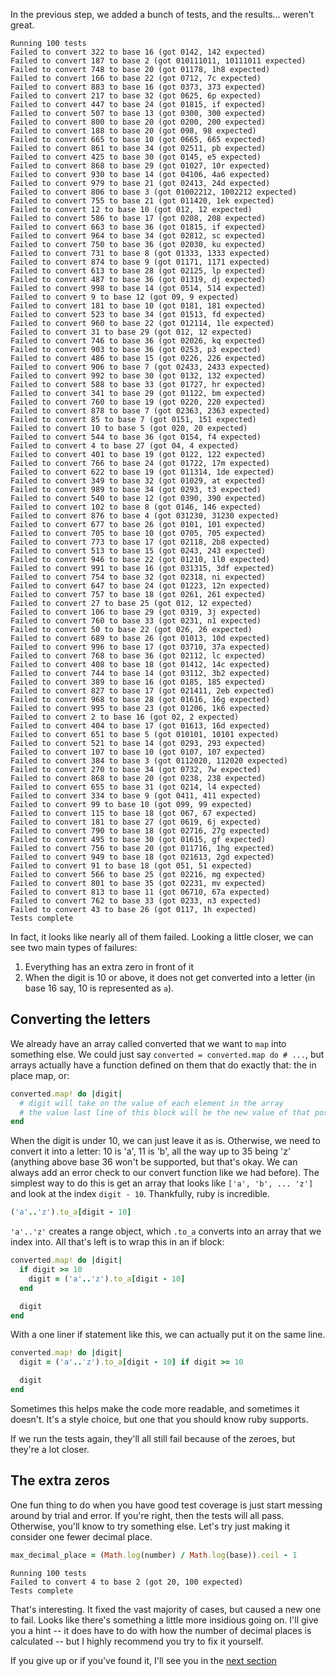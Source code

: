 In the previous step, we added a bunch of tests, and the results... weren't great.
```text
Running 100 tests
Failed to convert 322 to base 16 (got 0142, 142 expected)
Failed to convert 187 to base 2 (got 010111011, 10111011 expected)
Failed to convert 748 to base 20 (got 01178, 1h8 expected)
Failed to convert 166 to base 22 (got 0712, 7c expected)
Failed to convert 883 to base 16 (got 0373, 373 expected)
Failed to convert 217 to base 32 (got 0625, 6p expected)
Failed to convert 447 to base 24 (got 01815, if expected)
Failed to convert 507 to base 13 (got 0300, 300 expected)
Failed to convert 800 to base 20 (got 0200, 200 expected)
Failed to convert 188 to base 20 (got 098, 98 expected)
Failed to convert 665 to base 10 (got 0665, 665 expected)
Failed to convert 861 to base 34 (got 02511, pb expected)
Failed to convert 425 to base 30 (got 0145, e5 expected)
Failed to convert 868 to base 29 (got 01027, 10r expected)
Failed to convert 930 to base 14 (got 04106, 4a6 expected)
Failed to convert 979 to base 21 (got 02413, 24d expected)
Failed to convert 806 to base 3 (got 01002212, 1002212 expected)
Failed to convert 755 to base 21 (got 011420, 1ek expected)
Failed to convert 12 to base 10 (got 012, 12 expected)
Failed to convert 586 to base 17 (got 0208, 208 expected)
Failed to convert 663 to base 36 (got 01815, if expected)
Failed to convert 964 to base 34 (got 02812, sc expected)
Failed to convert 750 to base 36 (got 02030, ku expected)
Failed to convert 731 to base 8 (got 01333, 1333 expected)
Failed to convert 874 to base 9 (got 01171, 1171 expected)
Failed to convert 613 to base 28 (got 02125, lp expected)
Failed to convert 487 to base 36 (got 01319, dj expected)
Failed to convert 998 to base 14 (got 0514, 514 expected)
Failed to convert 9 to base 12 (got 09, 9 expected)
Failed to convert 181 to base 10 (got 0181, 181 expected)
Failed to convert 523 to base 34 (got 01513, fd expected)
Failed to convert 960 to base 22 (got 012114, 1le expected)
Failed to convert 31 to base 29 (got 012, 12 expected)
Failed to convert 746 to base 36 (got 02026, kq expected)
Failed to convert 903 to base 36 (got 0253, p3 expected)
Failed to convert 486 to base 15 (got 0226, 226 expected)
Failed to convert 906 to base 7 (got 02433, 2433 expected)
Failed to convert 992 to base 30 (got 0132, 132 expected)
Failed to convert 588 to base 33 (got 01727, hr expected)
Failed to convert 341 to base 29 (got 01122, bm expected)
Failed to convert 760 to base 19 (got 0220, 220 expected)
Failed to convert 878 to base 7 (got 02363, 2363 expected)
Failed to convert 85 to base 7 (got 0151, 151 expected)
Failed to convert 10 to base 5 (got 020, 20 expected)
Failed to convert 544 to base 36 (got 0154, f4 expected)
Failed to convert 4 to base 27 (got 04, 4 expected)
Failed to convert 401 to base 19 (got 0122, 122 expected)
Failed to convert 766 to base 24 (got 01722, 17m expected)
Failed to convert 622 to base 19 (got 011314, 1de expected)
Failed to convert 349 to base 32 (got 01029, at expected)
Failed to convert 989 to base 34 (got 0293, t3 expected)
Failed to convert 540 to base 12 (got 0390, 390 expected)
Failed to convert 102 to base 8 (got 0146, 146 expected)
Failed to convert 876 to base 4 (got 031230, 31230 expected)
Failed to convert 677 to base 26 (got 0101, 101 expected)
Failed to convert 705 to base 10 (got 0705, 705 expected)
Failed to convert 773 to base 17 (got 02118, 2b8 expected)
Failed to convert 513 to base 15 (got 0243, 243 expected)
Failed to convert 946 to base 22 (got 01210, 1l0 expected)
Failed to convert 991 to base 16 (got 031315, 3df expected)
Failed to convert 754 to base 32 (got 02318, ni expected)
Failed to convert 647 to base 24 (got 01223, 12n expected)
Failed to convert 757 to base 18 (got 0261, 261 expected)
Failed to convert 27 to base 25 (got 012, 12 expected)
Failed to convert 106 to base 29 (got 0319, 3j expected)
Failed to convert 760 to base 33 (got 0231, n1 expected)
Failed to convert 50 to base 22 (got 026, 26 expected)
Failed to convert 689 to base 26 (got 01013, 10d expected)
Failed to convert 996 to base 17 (got 03710, 37a expected)
Failed to convert 768 to base 36 (got 02112, lc expected)
Failed to convert 408 to base 18 (got 01412, 14c expected)
Failed to convert 744 to base 14 (got 03112, 3b2 expected)
Failed to convert 389 to base 16 (got 0185, 185 expected)
Failed to convert 827 to base 17 (got 021411, 2eb expected)
Failed to convert 968 to base 28 (got 01616, 16g expected)
Failed to convert 995 to base 23 (got 01206, 1k6 expected)
Failed to convert 2 to base 16 (got 02, 2 expected)
Failed to convert 404 to base 17 (got 01613, 16d expected)
Failed to convert 651 to base 5 (got 010101, 10101 expected)
Failed to convert 521 to base 14 (got 0293, 293 expected)
Failed to convert 107 to base 10 (got 0107, 107 expected)
Failed to convert 384 to base 3 (got 0112020, 112020 expected)
Failed to convert 270 to base 34 (got 0732, 7w expected)
Failed to convert 868 to base 20 (got 0238, 238 expected)
Failed to convert 655 to base 31 (got 0214, l4 expected)
Failed to convert 334 to base 9 (got 0411, 411 expected)
Failed to convert 99 to base 10 (got 099, 99 expected)
Failed to convert 115 to base 18 (got 067, 67 expected)
Failed to convert 181 to base 27 (got 0619, 6j expected)
Failed to convert 790 to base 18 (got 02716, 27g expected)
Failed to convert 495 to base 30 (got 01615, gf expected)
Failed to convert 756 to base 20 (got 011716, 1hg expected)
Failed to convert 949 to base 18 (got 021613, 2gd expected)
Failed to convert 91 to base 18 (got 051, 51 expected)
Failed to convert 566 to base 25 (got 02216, mg expected)
Failed to convert 801 to base 35 (got 02231, mv expected)
Failed to convert 813 to base 11 (got 06710, 67a expected)
Failed to convert 762 to base 33 (got 0233, n3 expected)
Failed to convert 43 to base 26 (got 0117, 1h expected)
Tests complete
```

In fact, it looks like nearly all of them failed.
Looking a little closer, we can see two main types of failures:
1. Everything has an extra zero in front of it
2. When the digit is 10 or above, it does not get converted into a letter (in base 16 say, 10 is represented as `a`). 

## Converting the letters
We already have an array called converted that we want to `map` into something else.
We could just say `converted = converted.map do # ...`, but arrays actually have a function defined on them that do exactly that: the in place map, or:
```ruby
converted.map! do |digit|
  # digit will take on the value of each element in the array
  # the value last line of this block will be the new value of that position in the array 
end
```

When the digit is under 10, we can just leave it as is.
Otherwise, we need to convert it into a letter: 10 is 'a', 11 is 'b', all the way up to 35 being 'z' (anything above base 36 won't be supported, but that's okay. We can always add an error check to our convert function like we had before).
The simplest way to do this is get an array that looks like `['a', 'b', ... 'z']` and look at the index `digit - 10`.
Thankfully, ruby is incredible.
```ruby
('a'..'z').to_a[digit - 10]
```
`'a'..'z'` creates a range object, which `.to_a` converts into an array that we index into.
All that's left is to wrap this in an if block:
```ruby
converted.map! do |digit|
  if digit >= 10
    digit = ('a'..'z').to_a[digit - 10]
  end

  digit
end
```

With a one liner if statement like this, we can actually put it on the same line.
```ruby
converted.map! do |digit|
  digit = ('a'..'z').to_a[digit - 10] if digit >= 10

  digit
end
```
Sometimes this helps make the code more readable, and sometimes it doesn't.
It's a style choice, but one that you should know ruby supports.

If we run the tests again, they'll all still fail because of the zeroes, but they're a lot closer.

## The extra zeros
One fun thing to do when you have good test coverage is just start messing around by trial and error.
If you're right, then the tests will all pass.
Otherwise, you'll know to try something else. 
Let's try just making it consider one fewer decimal place.
```ruby
max_decimal_place = (Math.log(number) / Math.log(base)).ceil - 1
``` 

```text
Running 100 tests
Failed to convert 4 to base 2 (got 20, 100 expected)
Tests complete
```

That's interesting.
It fixed the vast majority of cases, but caused a new one to fail.
Looks like there's something a little more insidious going on.
I'll give you a hint -- it does have to do with how the number of decimal places is calculated -- but I highly recommend you try to fix it yourself.

If you give up or if you've found it, I'll see you in the [next section](ruby-08.md)
